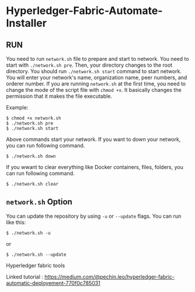 # Hyperledger-Fabric-Automate-Installer

## RUN

You need to run `network.sh` file to prepare and start to network. You need to start with `./network.sh pre`. Then, your directory changes to the root directory. You should run `./network.sh start` command to start network. You will enter your network's name, organization name, peer numbers, and orderer number. If you are running `network.sh` at the first time, you need to change the mode of the script file with `chmod +x`. It basically changes the permission that it makes the file executable.

Example:

```
$ chmod +x network.sh
$ ./network.sh pre
$ ./network.sh start
``` 

Above commands start your network. If you want to down your network, you can run following command.

```
$ ./network.sh down
``` 

If you wwant to clear everything like Docker containers, files, folders, you can run following command.

```
$ ./network.sh clear
```

## `network.sh` Option

You can update the repository by using `-u` or `--update` flags. You can run like this:

`$ ./network.sh -u`

or 

`$ ./network.sh --update`

Hyperledger fabric tools

Linked tutorial : https://medium.com/@pechin.leo/hyperledger-fabric-automatic-deployement-770f0c785031

<Readme in progress> 
